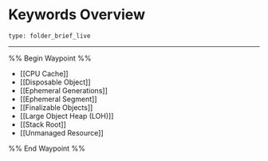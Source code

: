 # Keywords Overview
 
```ccard
type: folder_brief_live
```
 
---
%% Begin Waypoint %%
- [[CPU Cache]]
- [[Disposable Object]]
- [[Ephemeral Generations]]
- [[Ephemeral Segment]]
- [[Finalizable Objects]]
- [[Large Object Heap (LOH)]]
- [[Stack Root]]
- [[Unmanaged Resource]]

%% End Waypoint %%